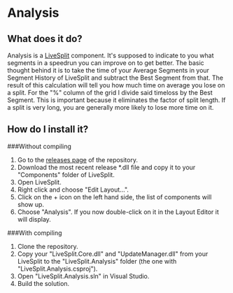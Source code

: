 Analysis
========
## What does it do?
Analysis is a [LiveSplit](http://livesplit.org/) component. It's supposed to indicate to you what segments in a speedrun you can improve on to get better. The basic thought behind it is to take the time of your Average Segments in your Segment History of LiveSplit and subtract the Best Segment from that. The result of this calculation will tell you how much time on average you lose on a split. For the "%" column of the grid I divide said timeloss by the Best Segment. This is important because it eliminates the factor of split length. If a split is very long, you are generally more likely to lose more time on it.
## How do I install it?
###Without compiling
1. Go to the [releases page](https://github.com/fuerchter/Analysis/releases) of the repository.
2. Download the most recent release *.dll file and copy it to your "Components" folder of LiveSplit.
3. Open LiveSplit.
4. Right click and choose "Edit Layout...".
5. Click on the + icon on the left hand side, the list of components will show up.
6. Choose "Analysis". If you now double-click on it in the Layout Editor it will display.

###With compiling
1. Clone the repository.
2. Copy your "LiveSplit.Core.dll" and "UpdateManager.dll" from your LiveSplit to the "LiveSplit.Analysis" folder (the one with "LiveSplit.Analysis.csproj").
3. Open "LiveSplit.Analysis.sln" in Visual Studio.
4. Build the solution.
